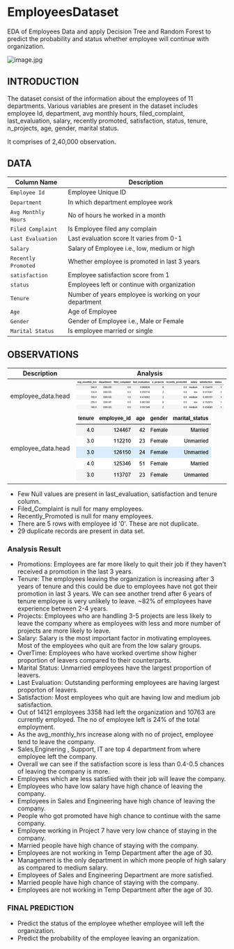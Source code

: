 # EmployeesDataset
EDA of Employees Data and apply Decision Tree and Random Forest to predict the probability and status whether employee will continue with organization.

![image.jpg](Images/IPL-Image.jpg)

## INTRODUCTION
The dataset consist of the information about the employees of 11 departments. Various variables are present in the dataset includes employee Id, department, avg monthly hours, filed_complaint, last_evaluation, salary, recently promoted, satisfaction, status, tenure, n_projects, age, gender, marital status.

It comprises of 2,40,000 observation.

## DATA
| Column Name | Description |
| --- | --- |
| `Employee Id` | Employee Unique ID |
| `Department` | In which department employee work |
| `Avg Monthly Hours` | No of hours he worked in a month |
| `Filed Complaint` | Is Employee filed any complain |
| `Last Evaluation`| Last evaluation score It varies from 0-1 |
| `Salary` | Salary of Employee i.e., low, medium or high |
| `Recently Promoted` | Whether employee is promoted in last 3 years|
| `satisfaction` | Employee satisfaction score from 1 |
| `status` | Employees left or continue with organization |
| `Tenure` | Number of years employee is working on your department |
| `Age` | Age of Employee |
| `Gender` | Gender of Employee i.e., Male or Female |
| `Marital Status` | Is employee married or single |

## OBSERVATIONS
| Description | Analysis |
| --- | --- |
| employee_data.head | ![image.png](Images/head1.png) |
| employee_data.head | ![image.png](Images/head2.png) |
- Few Null values are present in last_evaluation, satisfaction and tenure column.
- Filed_Complaint is null for many employees.
- Recently_Promoted is null for many employees.
- There are 5 rows with employee id '0'. These are not duplicate.
- 29 duplicate records are present in data set.

### Analysis Result
- Promotions: Employees are far more likely to quit their job if they haven't received a promotion in the last 3 years.
- Tenure: The employees leaving the organization is increasing after 3 years of tenure and this could be due to employees have not got their promotion in last 3 years. We can see another trend after 6 years of tenure employee is very unlikely to leave. ~82% of employees have experience between 2-4 years.
- Projects: Employees who are handling 3-5 projects are less likely to leave the company where as employees with less and more number of projects are more likely to leave.
- Salary: Salary is the most important factor in motivating employees. Most of the employees who quit are from the low salary groups.
- OverTime: Employees who have worked overtime show higher proportion of leavers compared to their counterparts.
- Marital Status: Unmarried employees have the largest proportion of leavers.	
- Last Evaluation: Outstanding performing employees are having largest proporton of leavers.	
- Satisfaction: Most employees who quit are having low and medium job satisfaction.
- Out of 14121 employees 3358 had left the organization and 10763 are currently employed. The no of employee left is 24% of the total employment.
- As the avg_monthly_hrs increase along with no of project, employee tend to leave the company.	
- Sales,Enginering , Support, IT are top 4 department from where employee left the company.	
- Overall we can see if the satisfaction score is less than 0.4-0.5 chances of leaving the company is more.	
- Employees which are less satisfied with their job will leave the company.	
- Employees who have low salary have high chance of leaving the company.
-	Employees in Sales and Engineering have high chance of leaving the company.	
-	People who got promoted have high chance to continue with the same company.
- Employee working in Project 7 have very low chance of staying in the company.
-	Married people have high chance of staying with the company.
-	Employees are not working in Temp Department after the age of 30.
- Management is the only department in which more people of high salary as compared to medium salary.
- Employees of Sales and Engineering Department are more satisfied.
-	Married people have high chance of staying with the company.	
-	Employees are not working in Temp Department after the age of 30.	

### FINAL PREDICTION
- Predict the status of the employee whether employee will left the organization.
- Predict the probability of the employee leaving an organization.
